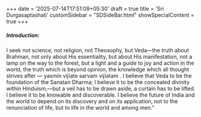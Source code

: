 +++
date = '2025-07-14T17:51:09+05:30'
draft = true
title = 'Sri Durgasaptashati'
customSidebar = "SDSideBar.html"
showSpecialContent = true
+++

##### Introduction:

I seek not science, not religion, not Theosophy, but Veda—the truth about Brahman, not only about His essentiality, but about His manifestation, not a lamp on the way to the forest, but a light and a guide to joy and action in the world, the truth which is beyond opinion, the knowledge which all thought strives after — yasmin vijïate sarvam vijïatam . I believe that Veda to be the foundation of the Sanatan Dharma; I believe it to be the concealed divinity within Hinduism,—but a veil has to be drawn aside, a curtain has to be lifted. I believe it to be knowable and discoverable. I believe the future of India and the world to depend on its discovery and on its application, not to the renunciation of life, but to life in the world and among men.”
